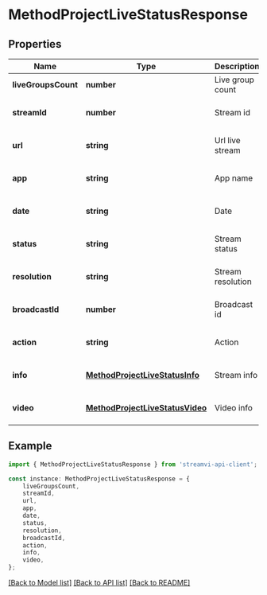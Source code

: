 # MethodProjectLiveStatusResponse


## Properties

Name | Type | Description | Notes
------------ | ------------- | ------------- | -------------
**liveGroupsCount** | **number** | Live group count | [default to undefined]
**streamId** | **number** | Stream id | [optional] [default to undefined]
**url** | **string** | Url live stream | [optional] [default to undefined]
**app** | **string** | App name | [optional] [default to undefined]
**date** | **string** | Date | [optional] [default to undefined]
**status** | **string** | Stream status | [optional] [default to undefined]
**resolution** | **string** | Stream resolution | [optional] [default to undefined]
**broadcastId** | **number** | Broadcast id | [optional] [default to undefined]
**action** | **string** | Action | [optional] [default to undefined]
**info** | [**MethodProjectLiveStatusInfo**](MethodProjectLiveStatusInfo.md) | Stream info | [optional] [default to undefined]
**video** | [**MethodProjectLiveStatusVideo**](MethodProjectLiveStatusVideo.md) | Video info | [optional] [default to undefined]

## Example

```typescript
import { MethodProjectLiveStatusResponse } from 'streamvi-api-client';

const instance: MethodProjectLiveStatusResponse = {
    liveGroupsCount,
    streamId,
    url,
    app,
    date,
    status,
    resolution,
    broadcastId,
    action,
    info,
    video,
};
```

[[Back to Model list]](../README.md#documentation-for-models) [[Back to API list]](../README.md#documentation-for-api-endpoints) [[Back to README]](../README.md)
